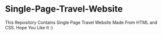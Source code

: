 # Single-Page-Travel-Website
This Repository Contains Single Page Travel Website Made From HTML and CSS. Hope You Like It :)  
